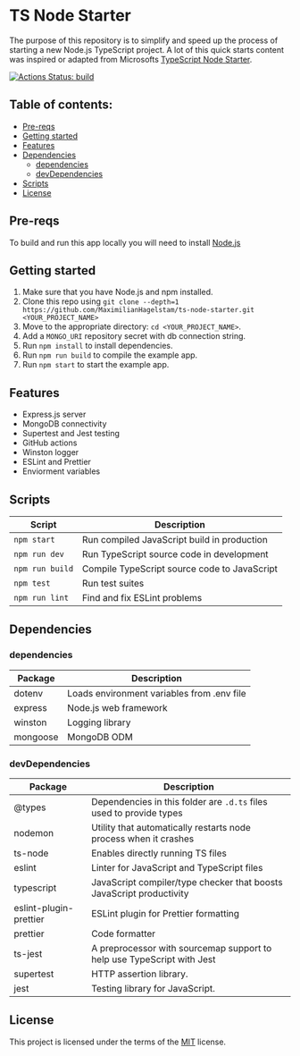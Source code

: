 # TS Node Starter

The purpose of this repository is to simplify and speed up the process of starting a new Node.js TypeScript project. A lot of this quick starts content was inspired or adapted from Microsofts [TypeScript Node Starter](https://github.com/microsoft/TypeScript-Node-Starter/).

[![Actions Status: build](https://github.com/MaximilianHagelstam/ts-node-starter/actions/workflows/nodejs.yml/badge.svg)](https://github.com/MaximilianHagelstam/ts-node-starter/actions?query=workflow%3A"node")

## Table of contents:

- [Pre-reqs](#pre-reqs)
- [Getting started](#getting-started)
- [Features](#features)
- [Dependencies](#dependencies)
  - [dependencies](#dependencies)
  - [devDependencies](#devdependencies)
- [Scripts](#scripts)
- [License](#license)

## Pre-reqs

To build and run this app locally you will need to install [Node.js](https://nodejs.org/en/)

## Getting started

1.  Make sure that you have Node.js and npm installed.
2.  Clone this repo using `git clone --depth=1 https://github.com/MaximilianHagelstam/ts-node-starter.git <YOUR_PROJECT_NAME>`
3.  Move to the appropriate directory: `cd <YOUR_PROJECT_NAME>`.
4.  Add a `MONGO_URI` repository secret with db connection string.
5.  Run `npm install` to install dependencies.
6.  Run `npm run build` to compile the example app.
7.  Run `npm start` to start the example app.

## Features

- Express.js server
- MongoDB connectivity
- Supertest and Jest testing
- GitHub actions
- Winston logger
- ESLint and Prettier
- Enviorment variables

## Scripts

| Script          | Description                                  |
| --------------- | -------------------------------------------- |
| `npm start`     | Run compiled JavaScript build in production  |
| `npm run dev`   | Run TypeScript source code in development    |
| `npm run build` | Compile TypeScript source code to JavaScript |
| `npm test`      | Run test suites                              |
| `npm run lint`  | Find and fix ESLint problems                 |

## Dependencies

### dependencies

| Package  | Description                                |
| -------- | ------------------------------------------ |
| dotenv   | Loads environment variables from .env file |
| express  | Node.js web framework                      |
| winston  | Logging library                            |
| mongoose | MongoDB ODM                                |

### devDependencies

| Package                | Description                                                            |
| ---------------------- | ---------------------------------------------------------------------- |
| @types                 | Dependencies in this folder are `.d.ts` files used to provide types    |
| nodemon                | Utility that automatically restarts node process when it crashes       |
| ts-node                | Enables directly running TS files                                      |
| eslint                 | Linter for JavaScript and TypeScript files                             |
| typescript             | JavaScript compiler/type checker that boosts JavaScript productivity   |
| eslint-plugin-prettier | ESLint plugin for Prettier formatting                                  |
| prettier               | Code formatter                                                         |
| ts-jest                | A preprocessor with sourcemap support to help use TypeScript with Jest |
| supertest              | HTTP assertion library.                                                |
| jest                   | Testing library for JavaScript.                                        |

## License

This project is licensed under the terms of the [MIT](https://choosealicense.com/licenses/mit/) license.
